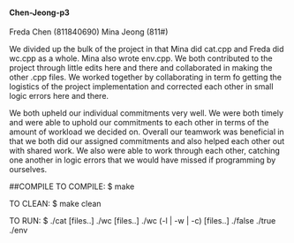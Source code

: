 #### Chen-Jeong-p3
     
Freda Chen (811840690)
Mina Jeong (811#)

 We divided up the bulk of the project in that Mina did cat.cpp and Freda did wc.cpp as a whole. Mina also wrote env.cpp. We both contributed to the 
 project through little edits here and there and collaborated in making the other .cpp files. We worked together by collaborating in term fo getting
 the logistics of the project implementation and corrected each other in small logic errors here and there.

 We both upheld our individual commitments very well. We were both timely and were able to uphold our commitments to each other in terms of the amount
of workload we decided on. Overall our teamwork was beneficial in that we both did our assigned commitments and also helped each other out with shared 
work. We also were able to work through each other, catching one another in logic errors that we would have missed if programming by ourselves.

##COMPILE
TO COMPILE: $ make

TO CLEAN: $ make clean

TO RUN: $ ./cat [files..] ./wc [files..] ./wc (-l | -w | -c) [files..] ./false ./true ./env
